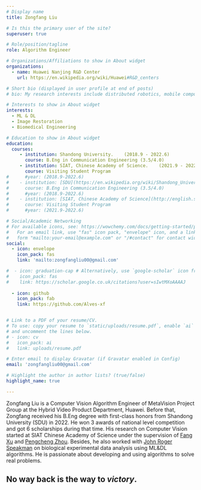 ```yaml
---
# Display name
title: Zongfang Liu

# Is this the primary user of the site?
superuser: true

# Role/position/tagline
role: Algorithm Engineer

# Organizations/Affiliations to show in About widget
organizations:
  - name: Huawei Nanjing R&D Center
    url: https://en.wikipedia.org/wiki/Huawei#R&D_centers

# Short bio (displayed in user profile at end of posts)
# bio: My research interests include distributed robotics, mobile computing and programmable matter.

# Interests to show in About widget
interests:
  - ML & DL
  - Image Restoration
  - Biomedical Engineering

# Education to show in About widget
education:
  courses:
     - institution: Shandong University.    (2018.9 - 2022.6)
       course: B.Eng in Communication Engineering (3.5/4.0)
     - institution: SIAT, Chinese Academy of Science.    (2021.9 - 2022.6)
       course: Visiting Student Program
#      #year: (2018.9-2022.6)
#    - institution: [SDU](https://en.wikipedia.org/wiki/Shandong_University) (2018.9-2022.6)
#      course: B.Eng in Communication Engineering (3.5/4.0)
#      #year: (2018.9-2022.6)
#    - institution: [SIAT, Chinese Academy of Science](http://english.siat.ac.cn/AU2017/Introduction2017/) (2021.9-2022.6)
#      course: Visiting Student Program
#      #year: (2021.9-2022.6)

# Social/Academic Networking
# For available icons, see: https://wowchemy.com/docs/getting-started/page-builder/#icons
#   For an email link, use "fas" icon pack, "envelope" icon, and a link in the
#   form "mailto:your-email@example.com" or "/#contact" for contact widget.
social:
  - icon: envelope
    icon_pack: fas
    link: 'mailto:zongfangliu00@gmail.com'

#  - icon: graduation-cap # Alternatively, use `google-scholar` icon from `ai` icon pack
#    icon_pack: fas
#    link: https://scholar.google.co.uk/citations?user=sIwtMXoAAAAJ
    
  - icon: github
    icon_pack: fab
    link: https://github.com/Alves-xf


# Link to a PDF of your resume/CV.
# To use: copy your resume to `static/uploads/resume.pdf`, enable `ai` icons in `params.toml`,
# and uncomment the lines below.
# - icon: cv
#   icon_pack: ai
#   link: uploads/resume.pdf

# Enter email to display Gravatar (if Gravatar enabled in Config)
email: 'zongfangliu00@gmail.com'

# Highlight the author in author lists? (true/false)
highlight_name: true

---
```

Zongfang Liu is a Computer Vision Algorithm Engineer of MetaVision Project Group at the Hybrid Video Product Department, Huawei. Before that, Zongfang received his B.Eng degree with first-class honors from Shandong University (SDU) in 2022. He won 3 awards of national level competition and got 6 scholarships during that time. His research on Computer Vision started at SIAT Chinese Academy of Science under the supervision of [Fang Xu](https://scholar.google.com.hk/citations?hl=en&user=56qc93UAAAAJ&view_op=list_works&sortby=pubdate) and [Pengcheng Zhou](http://dami-lab.top/author/pengcheng-zhou/). Besides, he also worked with [John Roger Speakman](https://en.wikipedia.org/wiki/John_Speakman) on biological experimental data analysis using ML&DL algorithms. He is passionate about developing and using algorithms to solve real problems.

## No way back is the way to *victory*.
